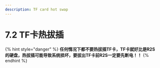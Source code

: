 ```yaml
---
description: TF card hot swap
---
```


# 7.2  TF卡热拔插

{% hint style="danger" %}
**任何情况下都不要热拔插TF卡，TF卡就好比是R2S的硬盘，热拔插可能导致系统损坏，要拔出TF卡前R2S一定要先断电！！**
{% endhint %}


